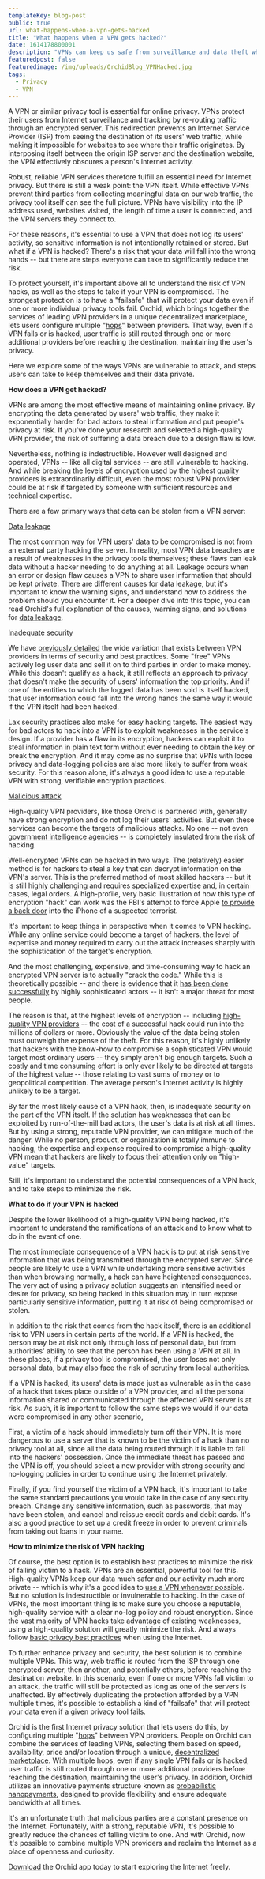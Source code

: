 ```yaml
---
templateKey: blog-post
public: true
url: what-happens-when-a-vpn-gets-hacked
title: "What happens when a VPN gets hacked?"
date: 1614178800001
description: "VPNs can keep us safe from surveillance and data theft when we use the Internet. But what if the VPN itself is compromised?"
featuredpost: false
featuredimage: /img/uploads/OrchidBlog_VPNHacked.jpg
tags:
  - Privacy
  - VPN
---
```

A VPN or similar privacy tool is essential for online privacy. VPNs protect their users from Internet surveillance and tracking by re-routing traffic through an encrypted server. This redirection prevents an Internet Service Provider (ISP) from seeing the destination of its users' web traffic, while making it impossible for websites to see where their traffic originates. By interposing itself between the origin ISP server and the destination website, the VPN effectively obscures a person's Internet activity.

Robust, reliable VPN services therefore fulfill an essential need for Internet privacy. But there is still a weak point: the VPN itself. While effective VPNs prevent third parties from collecting meaningful data on our web traffic, the privacy tool itself can see the full picture. VPNs have visibility into the IP address used, websites visited, the length of time a user is connected, and the VPN servers they connect to.

For these reasons, it's essential to use a VPN that does not log its users' activity, so sensitive information is not intentionally retained or stored. But what if a VPN is hacked? There's a risk that your data will fall into the wrong hands -- but there are steps everyone can take to significantly reduce the risk.

To protect yourself, it's important above all to understand the risk of VPN hacks, as well as the steps to take if your VPN is compromised. The strongest protection is to have a "failsafe" that will protect your data even if one or more individual privacy tools fail. Orchid, which brings together the services of leading VPN providers in a unique decentralized marketplace, lets users configure multiple "[hops](/what-is-a-hop/)" between providers. That way, even if a VPN fails or is hacked, user traffic is still routed through one or more additional providers before reaching the destination, maintaining the user's privacy.

Here we explore some of the ways VPNs are vulnerable to attack, and steps users can take to keep themselves and their data private.

**How does a VPN get hacked?**

VPNs are among the most effective means of maintaining online privacy. By encrypting the data generated by users' web traffic, they make it exponentially harder for bad actors to steal information and put people's privacy at risk. If you've done your research and selected a high-quality VPN provider, the risk of suffering a data breach due to a design flaw is low.

Nevertheless, nothing is indestructible. However well designed and operated, VPNs -- like all digital services -- are still vulnerable to hacking. And while breaking the levels of encryption used by the highest quality providers is extraordinarily difficult, even the most robust VPN provider could be at risk if targeted by someone with sufficient resources and technical expertise.

There are a few primary ways that data can be stolen from a VPN server:

<u>Data leakage</u>

The most common way for VPN users' data to be compromised is not from an external party hacking the server. In reality, most VPN data breaches are a result of weaknesses in the privacy tools themselves; these flaws can leak data without a hacker needing to do anything at all. Leakage occurs when an error or design flaw causes a VPN to share user information that should be kept private. There are different causes for data leakage, but it's important to know the warning signs, and understand how to address the problem should you encounter it. For a deeper dive into this topic, you can read Orchid's full explanation of the causes, warning signs, and solutions for [data leakage](/how-to-make-sure-your-vpn-is-working-properly/).

<u>Inadequate security</u>

We have [previously detailed](/whats-the-best-vpn-for-crypto-users/) the wide variation that exists between VPN providers in terms of security and best practices. Some "free" VPNs actively log user data and sell it on to third parties in order to make money. While this doesn't qualify as a hack, it still reflects an approach to privacy that doesn't make the security of users' information the top priority. And if one of the entities to which the logged data has been sold is itself hacked, that user information could fall into the wrong hands the same way it would if the VPN itself had been hacked.

Lax security practices also make for easy hacking targets. The easiest way for bad actors to hack into a VPN is to exploit weaknesses in the service's design. If a provider has a flaw in its encryption, hackers can exploit it to steal information in plain text form without ever needing to obtain the key or break the encryption. And it may come as no surprise that VPNs with loose privacy and data-logging policies are also more likely to suffer from weak security. For this reason alone, it's always a good idea to use a reputable VPN with strong, verifiable encryption practices.

<u>Malicious attack</u>

High-quality VPN providers, like those Orchid is partnered with, generally have strong encryption and do not log their users' activities. But even these services can become the targets of malicious attacks. No one -- not even [government intelligence agencies](https://www.nytimes.com/2020/12/14/us/politics/russia-hack-nsa-homeland-security-pentagon.html) -- is completely insulated from the risk of hacking.

Well-encrypted VPNs can be hacked in two ways. The (relatively) easier method is for hackers to steal a key that can decrypt information on the VPN's server. This is the preferred method of most skilled hackers -- but it is still highly challenging and requires specialized expertise and, in certain cases, legal orders. A high-profile, very basic illustration of how this type of encryption "hack" can work was the FBI's attempt to force Apple [to provide a back door](https://www.wired.com/story/the-time-tim-cook-stood-his-ground-against-fbi/) into the iPhone of a suspected terrorist.

It's important to keep things in perspective when it comes to VPN hacking. While any online service could become a target of hackers, the level of expertise and money required to carry out the attack increases sharply with the sophistication of the target's encryption.

And the most challenging, expensive, and time-consuming way to hack an encrypted VPN server is to actually "crack the code." While this is theoretically possible -- and there is evidence that it [has been done successfully](https://www.spiegel.de/international/world/nsa-documents-attacks-on-vpn-ssl-tls-ssh-tor-a-1010525.html) by highly sophisticated actors -- it isn't a major threat for most people.

The reason is that, at the highest levels of encryption -- including [high-quality VPN providers](/whats-the-best-vpn-for-crypto-users/) -- the cost of a successful hack could run into the millions of dollars or more. Obviously the value of the data being stolen must outweigh the expense of the theft. For this reason, it's highly unlikely that hackers with the know-how to compromise a sophisticated VPN would target most ordinary users -- they simply aren't big enough targets. Such a costly and time consuming effort is only ever likely to be directed at targets of the highest value -- those relating to vast sums of money or to geopolitical competition. The average person's Internet activity is highly unlikely to be a target.

By far the most likely cause of a VPN hack, then, is inadequate security on the part of the VPN itself. If the solution has weaknesses that can be exploited by run-of-the-mill bad actors, the user's data is at risk at all times. But by using a strong, reputable VPN provider, we can mitigate much of the danger. While no person, product, or organization is totally immune to hacking, the expertise and expense required to compromise a high-quality VPN mean that hackers are likely to focus their attention only on "high-value" targets.

Still, it's important to understand the potential consequences of a VPN hack, and to take steps to minimize the risk.

**What to do if your VPN is hacked**

Despite the lower likelihood of a high-quality VPN being hacked, it's important to understand the ramifications of an attack and to know what to do in the event of one.

The most immediate consequence of a VPN hack is to put at risk sensitive information that was being transmitted through the encrypted server. Since people are likely to use a VPN while undertaking more sensitive activities than when browsing normally, a hack can have heightened consequences. The very act of using a privacy solution suggests an intensified need or desire for privacy, so being hacked in this situation may in turn expose particularly sensitive information, putting it at risk of being compromised or stolen.

In addition to the risk that comes from the hack itself, there is an additional risk to VPN users in certain parts of the world. If a VPN is hacked, the person may be at risk not only through loss of personal data, but from authorities' ability to see that the person has been using a VPN at all. In these places, if a privacy tool is compromised, the user loses not only personal data, but may also face the risk of scrutiny from local authorities.

If a VPN is hacked, its users' data is made just as vulnerable as in the case of a hack that takes place outside of a VPN provider, and all the personal information shared or communicated through the affected VPN server is at risk. As such, it is important to follow the same steps we would if our data were compromised in any other scenario,

First, a victim of a hack should immediately turn off their VPN. It is more dangerous to use a server that is known to be the victim of a hack than no privacy tool at all, since all the data being routed through it is liable to fall into the hackers' possession. Once the immediate threat has passed and the VPN is off, you should select a new provider with strong security and no-logging policies in order to continue using the Internet privately.

Finally, if you find yourself the victim of a VPN hack, it's important to take the same standard precautions you would take in the case of any security breach. Change any sensitive information, such as passwords, that may have been stolen, and cancel and reissue credit cards and debit cards. It's also a good practice to set up a credit freeze in order to prevent criminals from taking out loans in your name.

**How to minimize the risk of VPN hacking**

Of course, the best option is to establish best practices to minimize the risk of falling victim to a hack. VPNs are an essential, powerful tool for this. High-quality VPNs keep our data much safer and our activity much more private -- which is why it's a good idea to [use a VPN whenever possible](/should-you-leave-your-vpn-on-all-the-time/). But no solution is indestructible or invulnerable to hacking. In the case of VPNs, the most important thing is to make sure you choose a reputable, high-quality service with a clear no-log policy and robust encryption. Since the vast majority of VPN hacks take advantage of existing weaknesses, using a high-quality solution will greatly minimize the risk. And always follow [basic privacy best practices](/tips-for-protecting-your-privacy-while-working-from-home/) when using the Internet.

To further enhance privacy and security, the best solution is to combine multiple VPNs. This way, web traffic is routed from the ISP through one encrypted server, then another, and potentially others, before reaching the destination website. In this scenario, even if one or more VPNs fall victim to an attack, the traffic will still be protected as long as one of the servers is unaffected. By effectively duplicating the protection afforded by a VPN multiple times, it's possible to establish a kind of "failsafe" that will protect your data even if a given privacy tool fails.

Orchid is the first Internet privacy solution that lets users do this, by configuring multiple "[hops](/what-is-a-hop/)" between VPN providers. People on Orchid can combine the services of leading VPNs, selecting them based on speed, availability, price and/or location through a unique, [decentralized marketplace](https://www.orchid.com/how-it-works). With multiple hops, even if any single VPN fails or is hacked, user traffic is still routed through one or more additional providers before reaching the destination, maintaining the user's privacy. In addition, Orchid utilizes an innovative payments structure known as [probabilistic nanopayments](/introducing-nanopayments/), designed to provide flexibility and ensure adequate bandwidth at all times.

It's an unfortunate truth that malicious parties are a constant presence on the Internet. Fortunately, with a strong, reputable VPN, it's possible to greatly reduce the chances of falling victim to one. And with Orchid, now it's possible to combine multiple VPN providers and reclaim the Internet as a place of openness and curiosity.

[Download](https://www.orchid.com/download) the Orchid app today to start exploring the Internet freely.